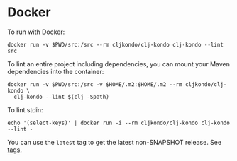 # Docker

To run with Docker:

    docker run -v $PWD/src:/src --rm cljkondo/clj-kondo clj-kondo --lint src

To lint an entire project including dependencies, you can mount your Maven
dependencies into the container:

    docker run -v $PWD/src:/src -v $HOME/.m2:$HOME/.m2 --rm cljkondo/clj-kondo \
      clj-kondo --lint $(clj -Spath)

To lint stdin:

    echo '(select-keys)' | docker run -i --rm cljkondo/clj-kondo clj-kondo --lint -

You can use the `latest` tag to get the latest non-SNAPSHOT release. See [tags](https://hub.docker.com/r/cljkondo/clj-kondo/tags).
